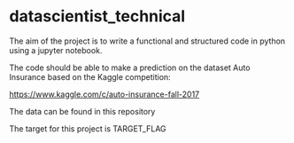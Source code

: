# datascientist_technical

The aim of the project is to write a functional and structured code in python using a jupyter notebook.

The code should be able to make a prediction on the dataset Auto Insurance based on the Kaggle competition:

https://www.kaggle.com/c/auto-insurance-fall-2017

The data can be found in this repository

The target for this project is TARGET_FLAG
